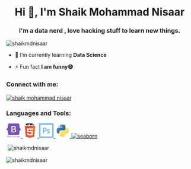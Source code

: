 <h1 align="center">Hi 👋, I'm Shaik Mohammad Nisaar</h1>
<h3 align="center">I'm a data nerd , love hacking stuff to learn new things.</h3>

<p align="left"> <img src="https://komarev.com/ghpvc/?username=shaikmdnisaar&label=Profile%20views&color=0e75b6&style=flat" alt="shaikmdnisaar" /> </p>

- 🌱 I’m currently learning **Data Science**

- ⚡ Fun fact **I am funny😅**

<h3 align="left">Connect with me:</h3>
<p align="left">
<a href="https://www.linkedin.com/in/shaik-mohammad-nisaar-a75990224/" target="blank"><img align="center" src="https://raw.githubusercontent.com/rahuldkjain/github-profile-readme-generator/master/src/images/icons/Social/linked-in-alt.svg" alt="shaik mohammad nisaar" height="30" width="40" /></a>

>
</p>

<h3 align="left">Languages and Tools:</h3>
<p align="left"> <a href="https://getbootstrap.com" target="_blank" rel="noreferrer"> <img src="https://raw.githubusercontent.com/devicons/devicon/master/icons/bootstrap/bootstrap-plain-wordmark.svg" alt="bootstrap" width="40" height="40"/> </a> <a href="https://www.w3.org/html/" target="_blank" rel="noreferrer"> <img src="https://raw.githubusercontent.com/devicons/devicon/master/icons/html5/html5-original-wordmark.svg" alt="html5" width="40" height="40"/> </a> <a href="https://www.photoshop.com/en" target="_blank" rel="noreferrer"> <img src="https://raw.githubusercontent.com/devicons/devicon/master/icons/photoshop/photoshop-line.svg" alt="photoshop" width="40" height="40"/> </a> <a href="https://www.python.org" target="_blank" rel="noreferrer"> <img src="https://raw.githubusercontent.com/devicons/devicon/master/icons/python/python-original.svg" alt="python" width="40" height="40"/> </a> <a href="https://seaborn.pydata.org/" target="_blank" rel="noreferrer"> <img src="https://seaborn.pydata.org/_images/logo-mark-lightbg.svg" alt="seaborn" width="40" height="40"/> </a> </p>



<p>&nbsp;<img align="center" src="https://github-readme-stats.vercel.app/api?username=shaikmdnisaar&show_icons=true&locale=en" alt="shaikmdnisaar" /></p>

<p><img align="center" src="https://github-readme-streak-stats.herokuapp.com/?user=shaikmdnisaar&" alt="shaikmdnisaar" /></p>
